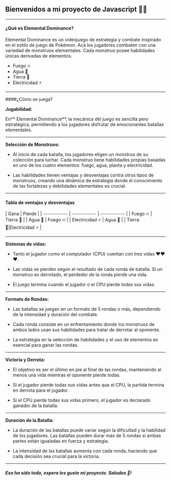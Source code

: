 ## Bienvenidos a mi proyecto de Javascript 👨‍💻

------------

#### ¿Qué es Elemental Dominance?
Elemental Dominance es un videojuego de estrategia y combate inspirado en el estilo de juego de Pokémon. Acá los jugadores combaten con una variedad de monstruos elementales. Cada monstruo posee habilidades únicas derivadas de elementos.
- Fuego 🔥
- Agua 🌊
- Tierra 🌱
- Electricidad ⚡️

------------
####¿Cómo se juega?

**Jugabilidad:**

En** Elemental Dominance**, la mecánica del juego es sencilla pero estratégica, permitiendo a los jugadores disfrutar de emocionantes batallas elementales. 

------------

**Selección de Monstruos:**

- Al inicio de cada batalla, los jugadores eligen un monstruo de su colección para luchar. Cada monstruo tiene habilidades propias basadas en uno de los cuatro elementos: fuego, agua, planta y electricidad.

- Las habilidades tienen ventajas y desventajas contra otros tipos de monstruos, creando una dinámica de estrategia donde el conocimiento de las fortalezas y debilidades elementales es crucial.

------------
#### Tabla de ventajas y desventajas
| Gana  | Pierde  |
| ------------ | ------------ | ------------ |
| Fuego 🔥 | Tierra 🌱  |
| Agua 🌊 | Fuego 🔥 |
| Electricidad ⚡️  | Agua 🌊 |
| Tierra 🌱|Electricidad ⚡️ |

------------

**Sistemas de vidas:**

- Tanto el jugador como el computador (CPU) cuentan con tres vidas ❤️❤️❤️.
- Las vidas se pierden según el resultado de cada ronda de batalla. Si un monstruo es derrotado, el perdedor de la ronda pierde una vida.

- El juego termina cuando el jugador o el CPU pierde todas sus vidas.

------------

**Formato de Rondas:**

- Las batallas se juegan en un formato de 5 rondas o más, dependiendo de la intensidad y duración del combate.

- Cada ronda consiste en un enfrentamiento donde los monstruos de ambos lados usan sus habilidades para tratar de derrotar al oponente.

- La estrategia en la selección de habilidades y el uso de elementos es esencial para ganar las rondas.

------------

**Victoria y Derrota:**

- El objetivo es ser el último en pie al final de las rondas, manteniendo al menos una vida mientras el oponente pierde todas.

- Si el jugador pierde todas sus vidas antes que el CPU, la partida termina en derrota para el jugador.

- Si el CPU pierde todas sus vidas primero, el jugador es declarado ganador de la batalla.

------------

**Duración de la Batalla:**

- La duración de las batallas puede variar según la dificultad y la habilidad de los jugadores. Las batallas pueden durar más de 5 rondas si ambas partes están igualadas en fuerza y estrategia.

- La intensidad de las batallas aumenta con cada ronda, haciendo que cada decisión sea crucial para la victoria.

------------
##### Eso ha sido todo, espero les guste mi proyecto. Saludos 👋!